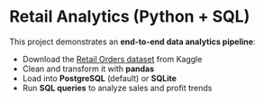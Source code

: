 # Retail Analytics (Python + SQL)

This project demonstrates an **end-to-end data analytics pipeline**:  
- Download the [Retail Orders dataset](https://www.kaggle.com/datasets/ankitbansal06/retail-orders) from Kaggle  
- Clean and transform it with **pandas**  
- Load into **PostgreSQL** (default) or **SQLite**  
- Run **SQL queries** to analyze sales and profit trends  


